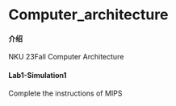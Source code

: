 # Computer_architecture

#### 介绍
NKU 23Fall Computer Architecture 

#### Lab1-Simulation1
Complete the instructions of MIPS
